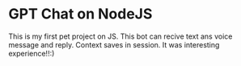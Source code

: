 # GPT Chat on NodeJS

This is my first pet project on JS. This bot can recive text ans voice message and reply. Context saves in session.
It was interesting experience!!:)
